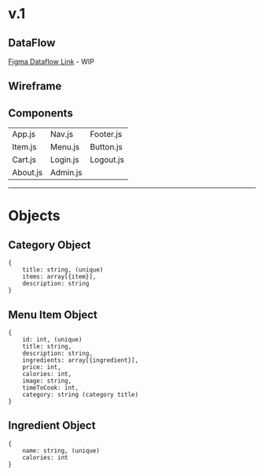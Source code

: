 # v.1
## DataFlow
[Figma Dataflow Link](https://www.figma.com/file/KVwCEE4YyHgW0YWCgu5dIR/WhatEvs-Hangaburs---DataFlow?node-id=0%3A1) - WIP
## Wireframe
## Components
|  | | |
| --- | --- | --- |
| App.js | Nav.js | Footer.js |
| Item.js | Menu.js | Button.js |
| Cart.js | Login.js | Logout.js |
| About.js | Admin.js | 


---
# Objects
## Category Object
```
{
    title: string, (unique)
    items: array[{item}],
    description: string 
}
```

## Menu Item Object
```
{
    id: int, (unique)
    title: string,
    description: string,
    ingredients: array[{ingredient}],
    price: int,
    calories: int,
    image: string,
    timeToCook: int,
    category: string (category title)
}
```
## Ingredient Object
```
{
    name: string, (unique)
    calories: int
}
```

